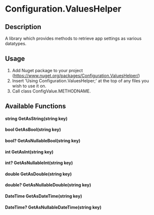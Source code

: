 # Configuration.ValuesHelper
## Description

A library which provides methods to retrieve app settings as various datatypes.

## Usage
1. Add Nuget package to your project (https://www.nuget.org/packages/Configuration.ValuesHelper/)
2. Insert 'Using Configuration.ValuesHelper;' at the top of any files you wish to use it on.
3. Call class ConfigValue.METHODNAME.

## Available Functions
#### string GetAsString(string key)

#### bool GetAsBool(string key)

#### bool? GetAsNullableBool(string key)

#### int GetAsInt(string key)

#### int? GetAsNullableInt(string key)

#### double GetAsDouble(string key)

#### double? GetAsNullableDouble(string key)

#### DateTime GetAsDateTime(string key)

#### DateTime? GetAsNullableDateTime(string key)
